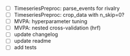 - [ ] TimeseriesPreproc: parse_events for rivalry
- [ ] TimeseriesPreproc: crop_data with n_skip=0?
- [ ] MVPA: hyperparameter tuning
- [ ] MVPA: nested cross-validation (hrf)
- [ ] update changelog
- [ ] update readme
- [ ] add tests